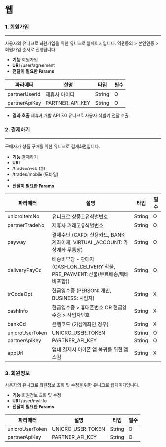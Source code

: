 # 웹

### 1. 회원가입

***

사용자의 유니크로 회원가입을 위한 유니크로 웹페이지입니다. 약관동의 > 본인인증 > 회원가입 순서로 진행됩니다.

* **기능** 회원가입
* **URI** /user/agreement
* **전달이 필요한 Params**

| 파라메터          | 설명                | 타입     | 필수 |
| ------------- | ----------------- | ------ | -- |
| partnerUserId | 제휴사 아이디           | String | O  |
| partnerApiKey | PARTNER\_API\_KEY | String | O  |

* **결과 호출** 제휴사 개발 API 7.0 유니크로 사용자 식별키 전달 호출

### 2. 결제하기

***

구매자가 상품 구매를 위한 유니크로 결제화면입니다.

* **기능** 결제하기
* **URI**
* /trades/web (웹)
* /trades/mobile (모바일)
*
* **전달이 필요한 Params**

| 파라메터            | 설명                                                               | 타입     | 필수 |
| --------------- | ---------------------------------------------------------------- | ------ | -- |
| unicroItemNo    | 유니크로 상품고유식별번호                                                    | String | O  |
| partnerTradeNo  | 제휴사 거래고유식별번호                                                     | String | O  |
| payway          | 결제수단 (CARD: 신용카드, BANK: 계좌이체, VIRTUAL\_ACCOUNT: 가상계좌 무통장)        | String | O  |
| deliveryPayCd   | 배송비부담 - 판매자 (CASH\_ON\_DELIVERY:착불, PRE\_PAYMENT:선불(무료배송/택배비포함)) | String | O  |
| trCodeOpt       | 현금영수증 (PERSON: 개인, BUSINESS: 사업자)                                | String | X  |
| cashInfo        | 현금영수증 > 휴대폰번호 OR 현금영수증 > 사업자번호                                   | String | X  |
| bankCd          | 은행코드 (가상계좌인 경우)                                                  | String | X  |
| unicroUserToken | UNICRO\_USER\_TOKEN                                              | String | O  |
| partnerApiKey   | PARTNER\_API\_KEY                                                | String | O  |
| appUrl          | 앱내 결제시 아이폰 앱 복귀를 위한 앱스킴                                          | String | X  |

### 3. 회원정보

사용자의 유니크로 회원정보 조회 및 수정을 위한 유니크로 웹페이지입니다.

* **기능** 회원정보 조회 및 수정
* **URI** /user/myInfo
* **전달이 필요한 Params**

| 파라메터            | 설명                  | 타입     | 필수 |
| --------------- | ------------------- | ------ | -- |
| unicroUserToken | UNICRO\_USER\_TOKEN | String | O  |
| partnerApiKey   | PARTNER\_API\_KEY   | String | O  |
